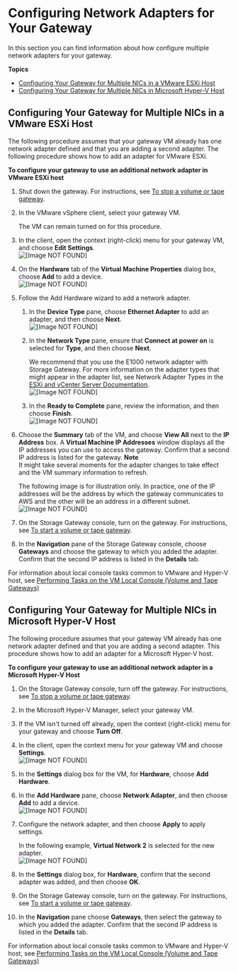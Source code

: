 # Configuring Network Adapters for Your Gateway<a name="configure-multi-nic"></a>

In this section you can find information about how configure multiple network adapters for your gateway\.

**Topics**
+ [Configuring Your Gateway for Multiple NICs in a VMware ESXi Host](#MaintenanceMultiNIC-vmaware)
+ [Configuring Your Gateway for Multiple NICs in Microsoft Hyper\-V Host](#MaintenanceMultiNIC-hyperv)

## Configuring Your Gateway for Multiple NICs in a VMware ESXi Host<a name="MaintenanceMultiNIC-vmaware"></a>

The following procedure assumes that your gateway VM already has one network adapter defined and that you are adding a second adapter\. The following procedure shows how to add an adapter for VMware ESXi\.

**To configure your gateway to use an additional network adapter in VMware ESXi host**

1. Shut down the gateway\. For instructions, see [To stop a volume or tape gateway](MaintenanceShutDown-common.md#PoweringOffGatewayConsole-common)\.

1. In the VMware vSphere client, select your gateway VM\. 

   The VM can remain turned on for this procedure\.

1. In the client, open the context \(right\-click\) menu for your gateway VM, and choose **Edit Settings**\.  
![\[Image NOT FOUND\]](http://docs.aws.amazon.com/storagegateway/latest/userguide/images/GSProvisionStorageforAppliance_11.png)

1. On the **Hardware** tab of the **Virtual Machine Properties** dialog box, choose **Add** to add a device\.   
![\[Image NOT FOUND\]](http://docs.aws.amazon.com/storagegateway/latest/userguide/images/GSProvisionStorageforAppliance_20.png)

1. Follow the Add Hardware wizard to add a network adapter\. 

   1. In the **Device Type** pane, choose **Ethernet Adapter** to add an adapter, and then choose **Next**\.  
![\[Image NOT FOUND\]](http://docs.aws.amazon.com/storagegateway/latest/userguide/images/GatewayProvisionAdapter_10.png)

   1. In the **Network Type** pane, ensure that **Connect at power on** is selected for **Type**, and then choose **Next**\.

      We recommend that you use the E1000 network adapter with Storage Gateway\. For more information on the adapter types that might appear in the adapter list, see Network Adapter Types in the [ESXi and vCenter Server Documentation](http://pubs.vmware.com/vsphere-50/index.jsp?topic=/com.vmware.vsphere.vm_admin.doc_50/GUID-AF9E24A8-2CFA-447B-AC83-35D563119667.html&resultof=%22VMXNET%22%20%22vmxnet%22)\.  
![\[Image NOT FOUND\]](http://docs.aws.amazon.com/storagegateway/latest/userguide/images/GatewayProvisionAdapter_15.png)

   1. In the **Ready to Complete** pane, review the information, and then choose **Finish**\.  
![\[Image NOT FOUND\]](http://docs.aws.amazon.com/storagegateway/latest/userguide/images/GatewayProvisionAdapter_20.png)

1. Choose the **Summary** tab of the VM, and choose **View All** next to the **IP Address** box\. A **Virtual Machine IP Addresses** window displays all the IP addresses you can use to access the gateway\. Confirm that a second IP address is listed for the gateway\.
**Note**  
It might take several moments for the adapter changes to take effect and the VM summary information to refresh\.

   The following image is for illustration only\. In practice, one of the IP addresses will be the address by which the gateway communicates to AWS and the other will be an address in a different subnet\.   
![\[Image NOT FOUND\]](http://docs.aws.amazon.com/storagegateway/latest/userguide/images/GatewayProvisionAdapter_25.png)

1. On the Storage Gateway console, turn on the gateway\. For instructions, see [To start a volume or tape gateway](MaintenanceShutDown-common.md#PoweringOnGatewayConsole-common)\.

1. In the **Navigation** pane of the Storage Gateway console, choose **Gateways** and choose the gateway to which you added the adapter\. Confirm that the second IP address is listed in the **Details** tab\.

For information about local console tasks common to VMware and Hyper\-V host, see [Performing Tasks on the VM Local Console \(Volume and Tape Gateways\)](manage-on-premises-common.md)

## Configuring Your Gateway for Multiple NICs in Microsoft Hyper\-V Host<a name="MaintenanceMultiNIC-hyperv"></a>

The following procedure assumes that your gateway VM already has one network adapter defined and that you are adding a second adapter\. This procedure shows how to add an adapter for a Microsoft Hyper\-V host\.

**To configure your gateway to use an additional network adapter in a Microsoft Hyper\-V Host**

1. On the Storage Gateway console, turn off the gateway\. For instructions, see [To stop a volume or tape gateway](MaintenanceShutDown-common.md#PoweringOffGatewayConsole-common)\.

1. In the Microsoft Hyper\-V Manager, select your gateway VM\.

1. If the VM isn't turned off already, open the context \(right\-click\) menu for your gateway and choose **Turn Off**\.

1. In the client, open the context menu for your gateway VM and choose **Settings**\.  
![\[Image NOT FOUND\]](http://docs.aws.amazon.com/storagegateway/latest/userguide/images/hyperv-manager10.png)

1. In the **Settings** dialog box for the VM, for **Hardware**, choose **Add Hardware**\.

1. In the **Add Hardware** pane, choose **Network Adapter**, and then choose **Add** to add a device\.   
![\[Image NOT FOUND\]](http://docs.aws.amazon.com/storagegateway/latest/userguide/images/hyperv-vm-settings15.png)

1. Configure the network adapter, and then choose **Apply** to apply settings\.

   In the following example, **Virtual Network 2** is selected for the new adapter\.  
![\[Image NOT FOUND\]](http://docs.aws.amazon.com/storagegateway/latest/userguide/images/hyperv-vm-settings16.png)

1. In the **Settings** dialog box, for **Hardware**, confirm that the second adapter was added, and then choose **OK**\.

1. On the Storage Gateway console, turn on the gateway\. For instructions, see [To start a volume or tape gateway](MaintenanceShutDown-common.md#PoweringOnGatewayConsole-common)\.

1. In the **Navigation** pane choose **Gateways**, then select the gateway to which you added the adapter\. Confirm that the second IP address is listed in the **Details** tab\.

For information about local console tasks common to VMware and Hyper\-V host, see [Performing Tasks on the VM Local Console \(Volume and Tape Gateways\)](manage-on-premises-common.md)